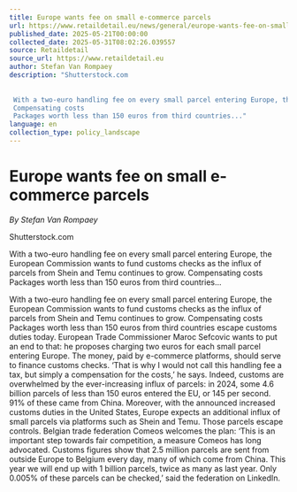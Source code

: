 ```yaml
---
title: Europe wants fee on small e-commerce parcels
url: https://www.retaildetail.eu/news/general/europe-wants-fee-on-small-e-commerce-parcels/
published_date: 2025-05-21T00:00:00
collected_date: 2025-05-31T08:02:26.039557
source: Retaildetail
source_url: https://www.retaildetail.eu
author: Stefan Van Rompaey
description: "Shutterstock.com 
 
 
 With a two-euro handling fee on every small parcel entering Europe, the European Commission wants to fund customs checks as the influx of parcels from Shein and Temu continues to grow. 
 Compensating costs 
 Packages worth less than 150 euros from third countries..."
language: en
collection_type: policy_landscape
---
```


# Europe wants fee on small e-commerce parcels

*By Stefan Van Rompaey*

Shutterstock.com 
 
 
 With a two-euro handling fee on every small parcel entering Europe, the European Commission wants to fund customs checks as the influx of parcels from Shein and Temu continues to grow. 
 Compensating costs 
 Packages worth less than 150 euros from third countries...

With a two-euro handling fee on every small parcel entering Europe, the European Commission wants to fund customs checks as the influx of parcels from Shein and Temu continues to grow. 
 Compensating costs 
 Packages worth less than 150 euros from third countries escape customs duties today. European Trade Commissioner Maroc Sefcovic wants to put an end to that: he proposes charging two euros for each small parcel entering Europe. The money, paid by e-commerce platforms, should serve to finance customs checks. ‘That is why I would not call this handling fee a tax, but simply a compensation for the costs,’ he says. 
 Indeed, customs are overwhelmed by the ever-increasing influx of parcels: in 2024, some 4.6 billion parcels of less than 150 euros entered the EU, or 145 per second. 91% of these came from China. Moreover, with the announced increased customs duties in the United States, Europe expects an additional influx of small parcels via platforms such as Shein and Temu. Those parcels escape controls. 
 Belgian trade federation Comeos welcomes the plan: ‘This is an important step towards fair competition, a measure Comeos has long advocated. Customs figures show that 2.5 million parcels are sent from outside Europe to Belgium every day, many of which come from China. This year we will end up with 1 billion parcels, twice as many as last year. Only 0.005% of these parcels can be checked,’ said the federation on LinkedIn.